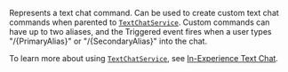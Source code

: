 Represents a text chat command. Can be used to create custom text chat
commands when parented to [`TextChatService`](https://create.roblox.com/docs/reference/engine/classes/TextChatService). Custom commands can have up
to two aliases, and the Triggered event fires when a user types
"/{PrimaryAlias}" or "/{SecondaryAlias}" into the chat.

To learn more about using [`TextChatService`](https://create.roblox.com/docs/reference/engine/classes/TextChatService), see
[In-Experience Text Chat](https://create.roblox.com/docs/chat/customizing-in-experience-text-chat).